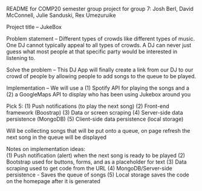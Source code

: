 README for COMP20 semester group project for group 7: Josh Berl, David McConnell, Julie Sanduski, Rex Umezuruike

Project title – JukeBox

Problem statement – Different types of crowds like different types of music. One DJ cannot typically appeal to all types of crowds. A DJ can never just guess what most people at that specific party would be interested in listening to. 

Solve the problem – This DJ App will finally create a link from our DJ to our crowd of people by allowing people to add songs to the queue to be played. 

Implementation – We will use a (1) Spotify API for playing the songs and a (2) a GoogleMaps API to display who has been using Jukebox around you 

Pick 5: (1) Push notifications (to play the next song)
(2) Front-end framework (Boostrap)
(3) Data or screen scraping 
(4) Server-side data persistence (MongoDB)
(5) Client-side data persistence (local storage) 


Will be collecting songs that will be put onto a queue, on page refresh the next song in the queue will be displayed 

Notes on implementation ideas:  
(1) Push notification (alert) when the next song is ready to be played
(2) Bootstrap used for buttons, forms, and as a placeholder for text
(3) Data scraping used to get code from the URL
(4) MongoDB/Server-side persistence - Saves the queue of songs
(5) Local storage saves the code on the homepage after it is generated




